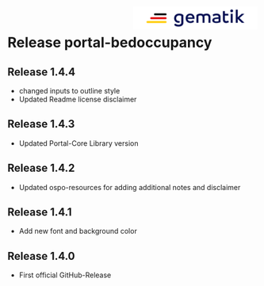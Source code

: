 <img align="right" width="250" height="47" src="./media/Gematik_Logo_Flag.png"/> <br/>      

# Release portal-bedoccupancy

## Release 1.4.4
- changed inputs to outline style
- Updated Readme license disclaimer

## Release 1.4.3
- Updated Portal-Core Library version

## Release 1.4.2
- Updated ospo-resources for adding additional notes and disclaimer

## Release 1.4.1
- Add new font and background color

## Release 1.4.0
- First official GitHub-Release
